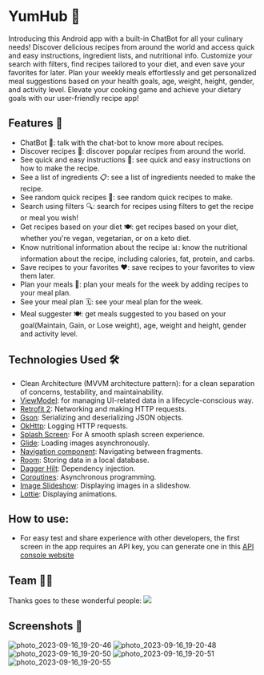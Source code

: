 # YumHub 🥗

Introducing this Android app with a built-in ChatBot for all your culinary needs! Discover delicious
recipes from around the world and access quick and easy instructions, ingredient lists, and
nutritional info. Customize your search with filters, find recipes tailored to your diet, and even
save your favorites for later. Plan your weekly meals effortlessly and get personalized meal
suggestions based on your health goals, age, weight, height, gender, and activity level. Elevate
your cooking game and achieve your dietary goals with our user-friendly recipe app!

## Features 🎨

- ChatBot 🤖: talk with the chat-bot to know more about recipes.
- Discover recipes 🍲: discover popular recipes from around the world.
- See quick and easy instructions 📝: see quick and easy instructions on how to make the recipe.
- See a list of ingredients 📋: see a list of ingredients needed to make the recipe.
- See random quick recipes 🎲: see random quick recipes to make.
- Search using filters 🔍: search for recipes using filters to get the recipe or meal you wish!
- Get recipes based on your diet 🍽: get recipes based on your diet, whether you're vegan,
  vegetarian, or on a keto diet.
- Know nutritional information about the recipe 📊: know the nutritional information about the
  recipe, including calories, fat, protein, and carbs.
- Save recipes to your favorites ❤️: save recipes to your favorites to view them later.
- Plan your meals 📅: plan your meals for the week by adding recipes to your meal plan.
- See your meal plan 🗓: see your meal plan for the week.
- Meal suggester 🍽: get meals suggested to you based on your goal(Maintain, Gain, or Lose weight),
  age, weight and height, gender and activity level.

## Technologies Used 🛠

- Clean Architecture (MVVM architecture pattern): for a clean separation of concerns, testability,
  and maintainability.
- [ViewModel](https://developer.android.com/topic/libraries/architecture/viewmodel): for managing
  UI-related data in a lifecycle-conscious way.
- [Retrofit 2](https://github.com/square/retrofit): Networking and making HTTP requests.
- [Gson](https://github.com/google/gson): Serializing and deserializing JSON objects.
- [OkHttp](https://github.com/square/okhttp/tree/master/okhttp-logging-interceptor): Logging HTTP
  requests.
- [Splash Screen](https://developer.android.com/develop/ui/views/launch/splash-screen): For A smooth
  splash screen experience.
- [Glide](https://github.com/bumptech/glide): Loading images asynchronously.
- [Navigation component](https://developer.android.com/guide/navigation/get-started): Navigating
  between fragments.
- [Room](https://developer.android.com/training/data-storage/room): Storing data in a local
  database.
- [Dagger Hilt](https://developer.android.com/training/dependency-injection/hilt-android):
  Dependency injection.
- [Coroutines](https://developer.android.com/kotlin/coroutines): Asynchronous programming.
- [Image Slideshow](https://github.com/denzcoskun/ImageSlideshow): Displaying images in a slideshow.
- [Lottie](https://github.com/airbnb/lottie-android): Displaying animations.

## How to use:
- For easy test and share experience with other developers, the first screen in the app requires an API key, you can generate one in this [API console website](https://spoonacular.com/food-api/console#Dashboard)

## Team 👨‍💻

Thanks goes to these wonderful people:
<a href="https://github.com/Red-velvet-cake/yumhub/graphs/contributors">
<img src="https://contrib.rocks/image?repo=Red-velvet-cake/yumhub" />
</a>


## Screenshots 📸
![photo_2023-09-16_19-20-46](https://github.com/Red-velvet-cake/yumhub/assets/92039633/c509b500-8e71-4d45-861f-d3dae2ad4ca4)
![photo_2023-09-16_19-20-48](https://github.com/Red-velvet-cake/yumhub/assets/92039633/f7f18dd8-c303-48b2-9aa2-4091c20960b4)
![photo_2023-09-16_19-20-50](https://github.com/Red-velvet-cake/yumhub/assets/92039633/054bae9a-0f4c-48d9-b447-c45f546e2c05)
![photo_2023-09-16_19-20-51](https://github.com/Red-velvet-cake/yumhub/assets/92039633/ef7c2940-68cb-4713-9688-bebfd5ad68fb)
![photo_2023-09-16_19-20-55](https://github.com/Red-velvet-cake/yumhub/assets/92039633/948ea64c-465c-432c-b309-2b2cdf34f373)
